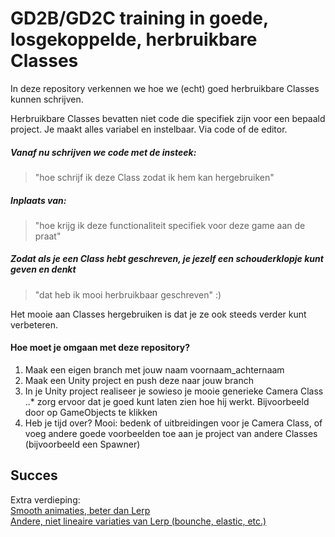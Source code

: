 # GD2B/GD2C training in goede, losgekoppelde, herbruikbare Classes

In deze repository verkennen we hoe we (echt) goed herbruikbare Classes kunnen schrijven.

Herbruikbare Classes bevatten niet code die specifiek zijn voor een bepaald project.
Je maakt alles variabel en instelbaar. Via code of de editor.

##### Vanaf nu schrijven we code met de insteek:
> "hoe schrijf ik deze Class zodat ik hem kan hergebruiken"

##### Inplaats van:

> "hoe krijg ik deze functionaliteit specifiek voor deze game aan de praat"

##### Zodat als je een Class hebt geschreven, je jezelf een schouderklopje kunt geven en denkt 

> "dat heb ik mooi herbruikbaar geschreven" :)

Het mooie aan Classes hergebruiken is dat je ze ook steeds verder kunt verbeteren.

#### Hoe moet je omgaan met deze repository?

1. Maak een eigen branch met jouw naam voornaam_achternaam
2. Maak een Unity project en push deze naar jouw branch
3. In je Unity project realiseer je sowieso je mooie generieke Camera Class
..* zorg ervoor dat je goed kunt laten zien hoe hij werkt. Bijvoorbeeld door op GameObjects te klikken
4. Heb je tijd over? Mooi: bedenk of uitbreidingen voor je Camera Class, of voeg andere goede voorbeelden toe aan je project van andere Classes (bijvoorbeeld een Spawner)

## Succes

Extra verdieping:  
[Smooth animaties, beter dan Lerp](https://chicounity3d.wordpress.com/2014/05/23/how-to-lerp-like-a-pro/)  
[Andere, niet lineaire variaties van Lerp (bounche, elastic, etc.)](https://github.com/mimicteam/easing-for-unity/blob/master/Assets/Easing.cs)